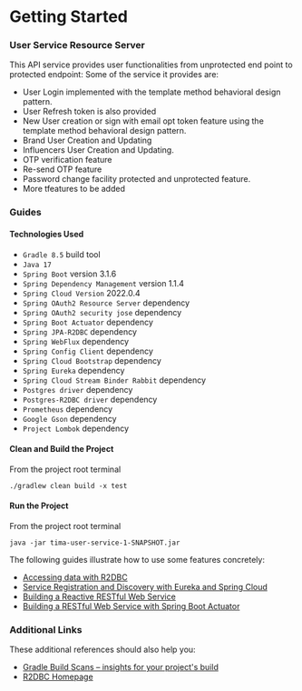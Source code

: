 # Getting Started

### User Service Resource Server

This API service provides user functionalities from unprotected end point to protected endpoint:
Some of the service it provides are:

* User Login implemented with the template method behavioral design pattern.
* User Refresh token is also provided
* New User creation or sign with email opt token feature using the template method behavioral design pattern.
* Brand User Creation and Updating
* Influencers User Creation and Updating.
* OTP verification feature
* Re-send OTP feature
* Password change facility protected and  unprotected feature.
* More tfeatures to be added

### Guides

#### Technologies Used

* `Gradle 8.5` build tool
* `Java 17`
* `Spring Boot` version 3.1.6
* `Spring Dependency Management` version 1.1.4
* `Spring Cloud Version` 2022.0.4
* `Spring OAuth2 Resource Server` dependency
* `Spring OAuth2 security jose` dependency
* `Spring Boot Actuator` dependency
* `Spring JPA-R2DBC` dependency
* `Spring WebFlux` dependency
* `Spring Config Client` dependency
* `Spring Cloud Bootstrap` dependency
* `Spring Eureka` dependency
* `Spring Cloud Stream Binder Rabbit` dependency
* `Postgres driver` dependency
* `Postgres-R2DBC driver` dependency
* `Prometheus` dependency
* `Google Gson` dependency
* `Project Lombok` dependency

#### Clean and Build the Project 
From the project root terminal

`./gradlew clean build -x test`

#### Run the Project
From the project root terminal

`java -jar tima-user-service-1-SNAPSHOT.jar`

The following guides illustrate how to use some features concretely:

* [Accessing data with R2DBC](https://spring.io/guides/gs/accessing-data-r2dbc/)
* [Service Registration and Discovery with Eureka and Spring Cloud](https://spring.io/guides/gs/service-registration-and-discovery/)
* [Building a Reactive RESTful Web Service](https://spring.io/guides/gs/reactive-rest-service/)
* [Building a RESTful Web Service with Spring Boot Actuator](https://spring.io/guides/gs/actuator-service/)

### Additional Links

These additional references should also help you:

* [Gradle Build Scans – insights for your project's build](https://scans.gradle.com#gradle)
* [R2DBC Homepage](https://r2dbc.io)

